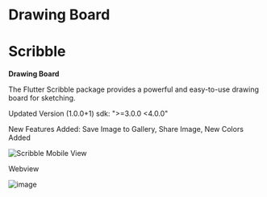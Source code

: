 # Drawing Board
# Scribble
**Drawing Board**

The Flutter Scribble package provides a powerful and easy-to-use drawing board for sketching.

Updated Version (1.0.0+1)
sdk: ">=3.0.0 <4.0.0"

New Features Added: Save Image to Gallery, Share Image, New Colors Added

![Scribble Mobile View](https://github.com/ahmedkhan4u/drawing_board/assets/53033498/9b8700ec-c352-47e7-ab02-0fd28f7a5d80)

Webview 

![image](https://github.com/ahmedkhan4u/drawing_board/assets/53033498/21ff7614-f7de-40be-9b7d-82dde2ef89fd)



